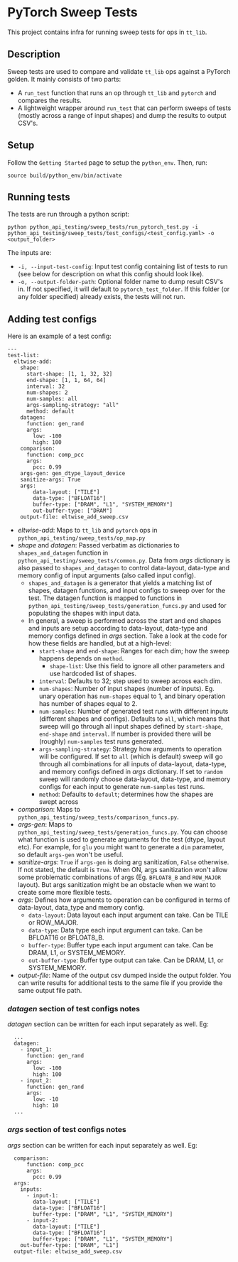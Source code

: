 # PyTorch Sweep Tests
This project contains infra for running sweep tests for ops in `tt_lib`.

## Description
Sweep tests are used to compare and validate `tt_lib` ops against a PyTorch golden. It mainly consists of two parts:
- A `run_test` function that runs an op through `tt_lib` and `pytorch` and compares the results.
- A lightweight wrapper around `run_test` that can perform sweeps of tests (mostly across a range of input shapes) and dump the results to output CSV's.

## Setup
Follow the `Getting Started` page to setup the `python_env`. Then, run:
```
source build/python_env/bin/activate
```

## Running tests
The tests are run through a python script:
```
python python_api_testing/sweep_tests/run_pytorch_test.py -i python_api_testing/sweep_tests/test_configs/<test_config.yaml> -o <output_folder>
```

The inputs are:
- `-i, --input-test-config`: Input test config containing list of tests to run (see below for description on what this config should look like).
- `-o, --output-folder-path`: Optional folder name to dump result CSV's in. If not specified, it will default to `pytorch_test_folder`. If this folder (or any folder specified) already exists, the tests will not run.


## Adding test configs
Here is an example of a test config:
```
---
test-list:
  eltwise-add:
    shape:
      start-shape: [1, 1, 32, 32]
      end-shape: [1, 1, 64, 64]
      interval: 32
      num-shapes: 2
      num-samples: all
      args-sampling-strategy: "all"
      method: default
    datagen:
      function: gen_rand
      args:
        low: -100
        high: 100
    comparison:
      function: comp_pcc
      args:
        pcc: 0.99
    args-gen: gen_dtype_layout_device
    sanitize-args: True
    args:
        data-layout: ["TILE"]
        data-type: ["BFLOAT16"]
        buffer-type: ["DRAM", "L1", "SYSTEM_MEMORY"]
        out-buffer-type: ["DRAM"]
    output-file: eltwise_add_sweep.csv
```

- _eltwise-add_: Maps to `tt_lib` and `pytorch` ops in `python_api_testing/sweep_tests/op_map.py`
- _shape_ and _datagen_: Passed verbatim as dictionaries to `shapes_and_datagen` function in `python_api_testing/sweep_tests/common.py`. Data from _args_ dictionary is also passed to `shapes_and_datagen` to control data-layout, data-type and memory config of input arguments (also called input config).
  - `shapes_and_datagen` is a generator that yields a matching list of shapes, datagen functions, and input configs to sweep over for the test. The datagen function is mapped to functions in `python_api_testing/sweep_tests/generation_funcs.py` and used for populating the shapes with input data.
  - In general, a sweep is performed across the start and end shapes and inputs are setup according to data-layout, data-type and memory configs defined in _args_ section. Take a look at the code for how these fields are handled, but at a high-level:
    - `start-shape` and `end-shape`: Ranges for each dim; how the sweep happens depends on `method`.
      - `shape-list`: Use this field to ignore all other parameters and use hardcoded list of shapes.
    - `interval`: Defaults to 32; step used to sweep across each dim.
    - `num-shapes`: Number of input shapes (number of inputs). Eg. unary operation has `num-shapes` equal to 1, and binary operation has number of shapes equal to 2.
    - `num-samples`: Number of generated test runs with different inputs (different shapes and configs). Defaults to `all`, which means that sweep will go through all input shapes defined by `start-shape`, `end-shape` and `interval`. If number is provided there will be (roughly) `num-samples` test runs generated.
    - `args-sampling-strategy`: Strategy how arguments to operation will be configured. If set to `all` (which is default) sweep will go through all combinations for all inputs of data-layout, data-type, and memory configs defined in _args_ dictionary. If set to `random` sweep will randomly choose data-layout, data-type, and memory configs for each input to generate `num-samples` test runs.
    - `method`: Defaults to `default`; determines how the shapes are swept across
- _comparison_: Maps to `python_api_testing/sweep_tests/comparison_funcs.py`.
- _args-gen_: Maps to `python_api_testing/sweep_tests/generation_funcs.py`. You can choose what function is used to generate arguments for the test (dtype, layout etc). For example, for `glu` you might want to generate a `dim` parameter, so default `args-gen` won't be useful.
- _sanitize-args_: `True` if `args-gen` is doing arg sanitization, `False` otherwise. If not stated, the default is `True`. When ON, args sanitization won't allow some problematic combinations of args (Eg. `BFLOAT8_B` and `ROW_MAJOR` layout). But args sanitization might be an obstacle when we want to create some more flexible tests.
- _args_: Defines how arguments to operation can be configured in terms of data-layout, data_type and memory config.
  - `data-layout`: Data layout each input argument can take. Can be TILE or ROW_MAJOR.
  - `data-type`: Data type each input argument can take. Can be BFLOAT16 or BFLOAT8_B.
  - `buffer-type`: Buffer type each input argument can take. Can be DRAM, L1, or SYSTEM_MEMORY.
  - `out-buffer-type`: Buffer type output can take. Can be DRAM, L1, or SYSTEM_MEMORY.
- _output-file_: Name of the output csv dumped inside the output folder. You can write results for additional tests to the same file if you provide the same output file path.


### _datagen_ section of test configs notes

_datagen_ section can be written for each input separately as well. Eg:

```
  ...
  datagen:
    - input_1:
      function: gen_rand
      args:
        low: -100
        high: 100
    - input_2:
      function: gen_rand
      args:
        low: -10
        high: 10
  ...
```


### _args_ section of test configs notes

_args_ section can be written for each input separately as well. Eg:

```
  comparison:
      function: comp_pcc
      args:
        pcc: 0.99
  args:
    inputs:
      - input-1:
        data-layout: ["TILE"]
        data-type: ["BFLOAT16"]
        buffer-type: ["DRAM", "L1", "SYSTEM_MEMORY"]
      - input-2:
        data-layout: ["TILE"]
        data-type: ["BFLOAT16"]
        buffer-type: ["DRAM", "L1", "SYSTEM_MEMORY"]
    out-buffer-type: ["DRAM", "L1"]
  output-file: eltwise_add_sweep.csv
```
